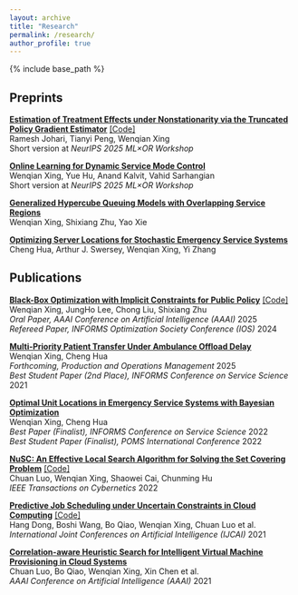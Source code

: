 ```yaml
---
layout: archive
title: "Research"
permalink: /research/
author_profile: true
---
```


{% include base_path %}

Preprints
------

**[Estimation of Treatment Effects under Nonstationarity via the Truncated Policy Gradient Estimator](https://arxiv.org/abs/2506.05308)**  [[Code]](https://github.com/wenqian-xing/Truncated-DQ-Estimator)   
Ramesh Johari, Tianyi Peng, Wenqian Xing  
Short version at *NeurIPS 2025 ML×OR Workshop*  

**[Online Learning for Dynamic Service Mode Control](https://papers.ssrn.com/sol3/papers.cfm?abstract_id=5123355)**   
Wenqian Xing, Yue Hu, Anand Kalvit, Vahid Sarhangian  
Short version at *NeurIPS 2025 ML×OR Workshop*  

**[Generalized Hypercube Queuing Models with Overlapping Service Regions](https://arxiv.org/abs/2304.02824)**   
Wenqian Xing, Shixiang Zhu, Yao Xie  

**[Optimizing Server Locations for Stochastic Emergency Service Systems](https://arxiv.org/abs/2505.22249)**  
Cheng Hua, Arthur J. Swersey, Wenqian Xing, Yi Zhang  

Publications
------

**[Black-Box Optimization with Implicit Constraints for Public Policy](https://doi.org/10.1609/aaai.v39i27.35074)** [[Code]](https://github.com/wenqian-xing/CageBO)   
Wenqian Xing, JungHo Lee, Chong Liu, Shixiang Zhu  
*Oral Paper, AAAI Conference on Artificial Intelligence (AAAI)* 2025  
*Refereed Paper, INFORMS Optimization Society Conference (IOS)* 2024  

**[Multi-Priority Patient Transfer Under Ambulance Offload Delay](https://journals.sagepub.com/doi/10.1177/10591478251369598)**  
Wenqian Xing, Cheng Hua  
*Forthcoming, Production and Operations Management* 2025  
*Best Student Paper (2nd Place), INFORMS Conference on Service Science* 2021  

**[Optimal Unit Locations in Emergency Service Systems with Bayesian Optimization](https://link.springer.com/chapter/10.1007/978-3-031-15644-1_32)**  
Wenqian Xing, Cheng Hua   
*Best Paper (Finalist), INFORMS Conference on Service Science* 2022  
*Best Student Paper (Finalist), POMS International Conference* 2022  

**[NuSC: An Effective Local Search Algorithm for Solving the Set Covering Problem](https://ieeexplore.ieee.org/document/9877844)** [[Code]](https://github.com/chuanluocs/NuSC-Algorithm)  
Chuan Luo, Wenqian Xing, Shaowei Cai, Chunming Hu  
*IEEE Transactions on Cybernetics* 2022  

**[Predictive Job Scheduling under Uncertain Constraints in Cloud Computing](https://www.ijcai.org/proceedings/2021/499)** [[Code]](https://github.com/wenqian-xing/SB-IJCAI-Paper)  
Hang Dong, Boshi Wang, Bo Qiao, Wenqian Xing, Chuan Luo et al.  
*International Joint Conferences on Artificial Intelligence (IJCAI)* 2021  

**[Correlation-aware Heuristic Search for Intelligent Virtual Machine Provisioning in Cloud Systems](https://ojs.aaai.org/index.php/AAAI/article/view/17467)**  
Chuan Luo, Bo Qiao, Wenqian Xing, Xin Chen et al.  
*AAAI Conference on Artificial Intelligence (AAAI)* 2021  